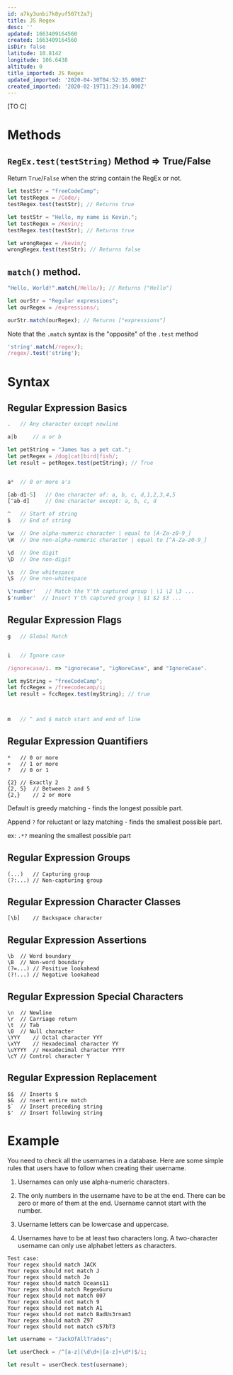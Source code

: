 ```yaml
---
id: a7ky3unbi7k8yuf507t2a7j
title: JS Regex
desc: ''
updated: 1663409164560
created: 1663409164560
isDir: false
latitude: 10.8142
longitude: 106.6438
altitude: 0
title_imported: JS Regex
updated_imported: '2020-04-30T04:52:35.000Z'
created_imported: '2020-02-19T11:29:14.000Z'
---
```


[TO C]

# Methods
## `RegEx.test(testString)` Method =>  True/False

Return `True`/`False` when the string contain the RegEx or not.

```js
let testStr = "freeCodeCamp";
let testRegex = /Code/;
testRegex.test(testStr); // Returns true

let testStr = "Hello, my name is Kevin.";
let testRegex = /Kevin/;
testRegex.test(testStr); // Returns true

let wrongRegex = /kevin/;
wrongRegex.test(testStr); // Returns false
```

## `match()` method.

```js
"Hello, World!".match(/Hello/); // Returns ["Hello"]

let ourStr = "Regular expressions";
let ourRegex = /expressions/;

ourStr.match(ourRegex); // Returns ["expressions"]
```

Note that the `.match` syntax is the "opposite" of the `.test` method

```js
'string'.match(/regex/);
/regex/.test('string');
```



# Syntax 
## Regular Expression Basics
```js
.	// Any character except newline

a|b 	// a or b

let petString = "James has a pet cat.";
let petRegex = /dog|cat|bird|fish/;
let result = petRegex.test(petString); // True


a*	// 0 or more a's

[ab-d1-5]	// One character of: a, b, c, d,1,2,3,4,5
[^ab-d]     // One character except: a, b, c, d

^	// Start of string
$	// End of string

\w	// One alpha-numeric character | equal to [A-Za-z0-9_]
\W	// One non-alpha-numeric character | equal to [^A-Za-z0-9_]

\d	// One digit
\D	// One non-digit

\s	// One whitespace
\S	// One non-whitespace

\'number'	// Match the Y'th captured group | \1 \2 \3 ...
$'number'  // Insert Y'th captured group | $1 $2 $3 ...
```

## Regular Expression Flags
```js
g	// Global Match


i	// Ignore case

/ignorecase/i. => "ignorecase", "igNoreCase", and "IgnoreCase".

let myString = "freeCodeCamp";
let fccRegex = /freecodecamp/i;
let result = fccRegex.test(myString); // true



m	// ^ and $ match start and end of line
```

## Regular Expression Quantifiers
```
*	// 0 or more
+	// 1 or more
?	// 0 or 1

{2}	// Exactly 2
{2, 5}	// Between 2 and 5
{2,}	// 2 or more
```

Default is greedy matching - finds the longest possible part.

Append `?` for reluctant or lazy matching - finds the smallest possible part.

ex: `.*?` meaning the smallest possible part

## Regular Expression Groups
```
(...)	// Capturing group
(?:...)	// Non-capturing group
```

## Regular Expression Character Classes

```
[\b]	// Backspace character

```
## Regular Expression Assertions
```
\b	// Word boundary
\B	// Non-word boundary
(?=...)	// Positive lookahead
(?!...)	// Negative lookahead
```

## Regular Expression Special Characters
```
\n	// Newline
\r	// Carriage return
\t	// Tab
\0	// Null character
\YYY	// Octal character YYY
\xYY	// Hexadecimal character YY
\uYYYY	// Hexadecimal character YYYY
\cY	// Control character Y
```
## Regular Expression Replacement
```
$$	// Inserts $
$&	// nsert entire match
$`	// Insert preceding string
$'	// Insert following string

```


# Example

You need to check all the usernames in a database. Here are some simple rules that users have to follow when creating their username.

1) Usernames can only use alpha-numeric characters.

2) The only numbers in the username have to be at the end. There can be zero or more of them at the end. Username cannot start with the number.

3) Username letters can be lowercase and uppercase.

4) Usernames have to be at least two characters long. A two-character username can only use alphabet letters as characters.

```
Test case:
Your regex should match JACK
Your regex should not match J
Your regex should match Jo
Your regex should match Oceans11
Your regex should match RegexGuru
Your regex should not match 007
Your regex should not match 9
Your regex should not match A1
Your regex should not match BadUs3rnam3
Your regex should match Z97
Your regex should not match c57bT3
```

```js
let username = "JackOfAllTrades";

let userCheck = /^[a-z](\d\d+|[a-z]+\d*)$/i; 

let result = userCheck.test(username);
```






